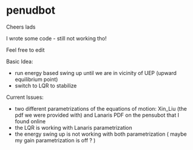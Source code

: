 # penudbot

Cheers lads

I wrote some code - still not working tho!

Feel free to edit

Basic Idea:
  - run energy based swing up until we are in vicinity of UEP (upward equilibrium point)
  - switch to LQR to stabilize
  

Current Issues:
  - two different parametrizations of the equations of motion: Xin_Liu (the pdf we were provided with) and Lanaris PDF on the pensubot that I found online
  - the LQR is working with Lanaris parametrization
  - the energy swing up is not working with both parametrization ( maybe my gain parametrization is off ? ) 
